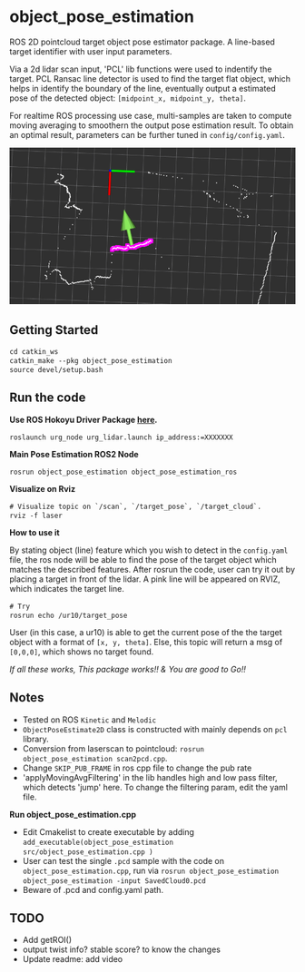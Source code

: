# object_pose_estimation

ROS 2D pointcloud target object pose estimator package. A line-based target identifier with user input parameters.

Via a 2d lidar scan input, 'PCL' lib functions were used to indentify the target. PCL Ransac line detector is used to find the target flat object, which helps in identify the boundary of the line, eventually output a estimated pose of the detected object: `[midpoint_x, midpoint_y, theta]`.

For realtime ROS processing use case, multi-samples are taken to compute moving averaging to smoothern the output pose estimation result. To obtain an optimal result, parameters can be further tuned in `config/config.yaml`.

![alt text](/resources/rviz_example.png?)


## Getting Started

```
cd catkin_ws
catkin_make --pkg object_pose_estimation
source devel/setup.bash
```

## Run the code

**Use ROS Hokoyu Driver Package [here](https://github.com/ros-drivers/urg_node).**
```
roslaunch urg_node urg_lidar.launch ip_address:=XXXXXXX
```

**Main Pose Estimation ROS2 Node**
``` 
rosrun object_pose_estimation object_pose_estimation_ros
```

**Visualize on Rviz**

```
# Visualize topic on `/scan`, `/target_pose`, `/target_cloud`.
rviz -f laser
```

**How to use it**

By stating object (line) feature which you wish to detect in the `config.yaml` file, the ros node will be able to find the pose of the target object which matches the described features. After rosrun the code, user can try it out by placing a target in front of the lidar. A pink line will be appeared on RVIZ, which indicates the target line. 

```
# Try 
rosrun echo /ur10/target_pose  
```

User (in this case, a ur10) is able to get the current pose of the the target object with a format of `[x, y, theta]`. Else, this topic will return a msg of `[0,0,0]`, which shows no target found.


*If all these works, This package works!! & You are good to Go!!*



## Notes
 - Tested on ROS `Kinetic` and `Melodic`
 - `ObjectPoseEstimate2D` class is constructed with mainly depends on `pcl` library.
 - Conversion from laserscan to pointcloud: `rosrun object_pose_estimation scan2pcd.cpp`.
 - Change `SKIP_PUB_FRAME` in ros cpp file to change the pub rate
 - 'applyMovingAvgFiltering' in the lib handles high and low pass filter, which detects 'jump' here. To change the filtering param, edit the yaml file.
 
**Run object_pose_estimation.cpp**
 - Edit Cmakelist to create executable by adding `add_executable(object_pose_estimation src/object_pose_estimation.cpp )`
 - User can test the single `.pcd` sample with the code on `object_pose_estimation.cpp`, run via `rosrun object_pose_estimation object_pose_estimation -input SavedCloud0.pcd`
 - Beware of .pcd and config.yaml path.

## TODO
- Add getROI()
- output twist info? stable score? to know the changes
- Update readme: add video
